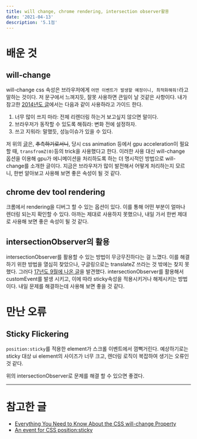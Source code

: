 ```yaml
---
title: will change, chrome rendering, intersection observer활용
date: '2021-04-13'
description: '5.1점'
---
```


# 배운 것

## will-change

will-change css 속성은 브라우저에게 `어떤 이벤트가 발생할 예정이니, 최적화해줘!`라고 말하는 것이다. 저 문구에서 느껴지듯, 잘못 사용하면 큰일이 날 것같은 사항이다. 내가 참고한 [2014년도 글][will change]에서는 다음과 같이 사용하라고 가이드 한다.

1. 너무 많이 쓰지 마라: 전체 리렌더링 하는거 보고싶지 않으면 말이다.
1. 브라우저가 동작할 수 있도록 해줘라: 변화 전에 설정하자.
1. 쓰고 지워라: 말했듯, 성능이슈가 있을 수 있다.

저 위의 [글][will change]은, ~~추측하기로서니~~, 당시 css animation 등에서 gpu acceleration이 필요할 때, `transfromZ(0)`등의 trick을 사용했다고 한다. 이러한 사용 대신 will-change 옵션을 이용해 gpu가 에니메이션을 처리하도록 하는 더 명시적인 방법으로 will-change를 소개한 글이다. 지금은 브라우저가 많이 발전해서 어떻게 처리하는지 모르니, 한번 알아보고 사용해 보면 좋은 속성이 될 것 같다.

## chrome dev tool rendering

크롬에서 rendering을 디버그 할 수 있는 옵션이 있다. 이를 통해 어떤 부분이 얼마나 렌더링 되는지 확인할 수 있다. 아까는 제대로 사용하지 못했으나, 내일 가서 한번 제대로 사용해 보면 좋은 속성이 될 것 같다.

## intersectionObserver의 활용

intersectionObserver를 활용할 수 있는 방법이 무긍무진하다는 걸 느꼈다.
이를 해결하기 위한 방법을 열심히 찾았으나, 구글링으로는 translateZ 쓰라는 것 밖에는 찾지 못했다. 그러다 [17년도 9월에 나온 글][sticky observer]을 발견했다. intersectionObserver를 활용해서 customEvent를 발생 시키고, 이에 따라 sticky속성을 적용시키거나 해제시키는 방법이다. 내일 문제를 해결하는데 사용해 보면 좋을 것 같다.

# 만난 오류

## Sticky Flickering

`position:sticky`를 적용한 element가 스크롤 이벤트에서 껌뻑거린다. 예상하기로는 sticky 대상 ui element의 사이즈가 너무 크고, 렌더링 로직이 복잡하여 생기는 오류인 것 같다.

위의 intersectionObserver로 문제를 해결 할 수 있으면 좋겠다.

---

# 참고한 글

- [Everything You Need to Know About the CSS will-change Property][will change]
- [An event for CSS position:sticky][sticky observer]

[will change]: https://dev.opera.com/articles/css-will-change-property/
[sticky observer]: https://developers.google.com/web/updates/2017/09/sticky-headers
